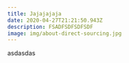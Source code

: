 ```yaml
---
title: Jajajajaja
date: 2020-04-27T21:21:50.943Z
description: FSADFSDFSDFSDF
image: img/about-direct-sourcing.jpg
---
```

asdasdas